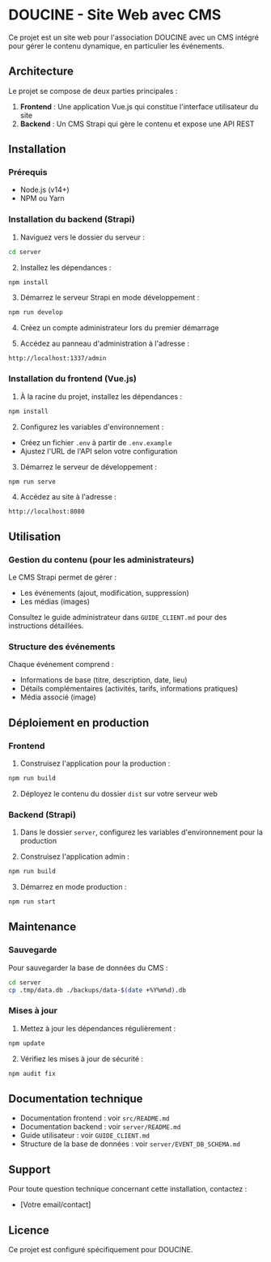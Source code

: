 # DOUCINE - Site Web avec CMS

Ce projet est un site web pour l'association DOUCINE avec un CMS intégré pour gérer le contenu dynamique, en particulier les événements.

## Architecture

Le projet se compose de deux parties principales :

1. **Frontend** : Une application Vue.js qui constitue l'interface utilisateur du site
2. **Backend** : Un CMS Strapi qui gère le contenu et expose une API REST

## Installation

### Prérequis

- Node.js (v14+)
- NPM ou Yarn

### Installation du backend (Strapi)

1. Naviguez vers le dossier du serveur :
```bash
cd server
```

2. Installez les dépendances :
```bash
npm install
```

3. Démarrez le serveur Strapi en mode développement :
```bash
npm run develop
```

4. Créez un compte administrateur lors du premier démarrage

5. Accédez au panneau d'administration à l'adresse :
```
http://localhost:1337/admin
```

### Installation du frontend (Vue.js)

1. À la racine du projet, installez les dépendances :
```bash
npm install
```

2. Configurez les variables d'environnement :
- Créez un fichier `.env` à partir de `.env.example`
- Ajustez l'URL de l'API selon votre configuration

3. Démarrez le serveur de développement :
```bash
npm run serve
```

4. Accédez au site à l'adresse :
```
http://localhost:8080
```

## Utilisation

### Gestion du contenu (pour les administrateurs)

Le CMS Strapi permet de gérer :
- Les événements (ajout, modification, suppression)
- Les médias (images)

Consultez le guide administrateur dans `GUIDE_CLIENT.md` pour des instructions détaillées.

### Structure des événements

Chaque événement comprend :
- Informations de base (titre, description, date, lieu)
- Détails complémentaires (activités, tarifs, informations pratiques)
- Média associé (image)

## Déploiement en production

### Frontend

1. Construisez l'application pour la production :
```bash
npm run build
```

2. Déployez le contenu du dossier `dist` sur votre serveur web

### Backend (Strapi)

1. Dans le dossier `server`, configurez les variables d'environnement pour la production

2. Construisez l'application admin :
```bash
npm run build
```

3. Démarrez en mode production :
```bash
npm run start
```

## Maintenance

### Sauvegarde

Pour sauvegarder la base de données du CMS :
```bash
cd server
cp .tmp/data.db ./backups/data-$(date +%Y%m%d).db
```

### Mises à jour

1. Mettez à jour les dépendances régulièrement :
```bash
npm update
```

2. Vérifiez les mises à jour de sécurité :
```bash
npm audit fix
```

## Documentation technique

- Documentation frontend : voir `src/README.md`
- Documentation backend : voir `server/README.md`
- Guide utilisateur : voir `GUIDE_CLIENT.md`
- Structure de la base de données : voir `server/EVENT_DB_SCHEMA.md`

## Support

Pour toute question technique concernant cette installation, contactez :
- [Votre email/contact]

## Licence

Ce projet est configuré spécifiquement pour DOUCINE.